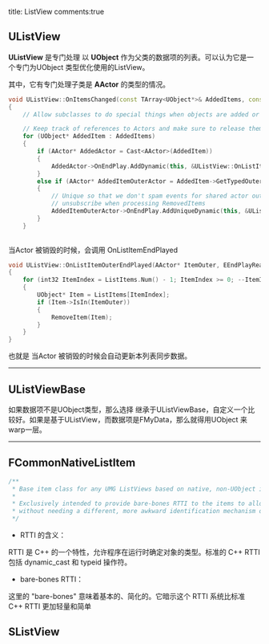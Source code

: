 title: ListView
comments:true

## UListView

**UListView** 是专门处理 以 **UObject** 作为父类的数据项的列表。可以认为它是一个专门为UObject 类型优化使用的ListView。

其中，它有专门处理子类是 **AActor** 的类型的情况。

```cpp
void UListView::OnItemsChanged(const TArray<UObject*>& AddedItems, const TArray<UObject*>& RemovedItems)
{
	// Allow subclasses to do special things when objects are added or removed from the list.

	// Keep track of references to Actors and make sure to release them when Actors are about to be removed
	for (UObject* AddedItem : AddedItems)
	{
		if (AActor* AddedActor = Cast<AActor>(AddedItem))
		{
			AddedActor->OnEndPlay.AddDynamic(this, &UListView::OnListItemEndPlayed);
		}
		else if (AActor* AddedItemOuterActor = AddedItem->GetTypedOuter<AActor>())
		{
			// Unique so that we don't spam events for shared actor outers but this also means we can't
			// unsubscribe when processing RemovedItems
			AddedItemOuterActor->OnEndPlay.AddUniqueDynamic(this, &UListView::OnListItemOuterEndPlayed);
		}
	}
    
```    
当Actor 被销毁的时候，会调用 OnListItemEndPlayed

```cpp
void UListView::OnListItemOuterEndPlayed(AActor* ItemOuter, EEndPlayReason::Type EndPlayReason)
{
	for (int32 ItemIndex = ListItems.Num() - 1; ItemIndex >= 0; --ItemIndex)
	{
		UObject* Item = ListItems[ItemIndex];
		if (Item->IsIn(ItemOuter))
		{
			RemoveItem(Item);
		}
	}
}
```
也就是 当Actor 被销毁的时候会自动更新本列表同步数据。

---

## UListViewBase

如果数据项不是UObject类型，那么选择 继承于UListViewBase，自定义一个比较好。如果是基于UListView，而数据项是FMyData，那么就得用UObject 来 warp一层。


---

## FCommonNativeListItem 

```cpp
/** 
 * Base item class for any UMG ListViews based on native, non-UObject items.
 *
 * Exclusively intended to provide bare-bones RTTI to the items to allow one array of list items to be multiple classes 
 * without needing a different, more awkward identification mechanism or an abstract virtual of every conceivable method in the base list item class
 */
 ```

- RTTI 的含义：

RTTI 是 C++ 的一个特性，允许程序在运行时确定对象的类型。标准的 C++ RTTI 包括 dynamic_cast 和 typeid 操作符。

- bare-bones RTTI：

这里的 "bare-bones" 意味着基本的、简化的。它暗示这个 RTTI 系统比标准 C++ RTTI 更加轻量和简单



## SListView

